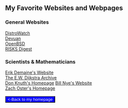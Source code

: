 <h2>My Favorite Websites and Webpages</h2>
<h3>General Websites</h3>
<a href="https://distrowatch.com/">DistroWatch</a>
<br>
<a href="https://www.devuan.org/">Devuan</a>
<br>
<a href="https://www.openbsd.org/">OpenBSD</a>
<br>
<a href="https://catless.ncl.ac.uk/Risks/">RISKS Digest</a>
<br>
<h3>Scientists &amp; Mathematicians</h3>
<a href="https://erikdemaine.org/">Erik Demaine's Website</a>
<br>
<a href="https://www.cs.utexas.edu/users/EWD/">The E.W. Dijkstra Archive</a>
<br>
<a href="https://www-cs-faculty.stanford.edu/~knuth/">Don Knuth's Homepage</a>
<a href="https://billnye.com/">Bill Nye's Website</a>
<br>
<a href="http://cs.uww.edu/~osterz/">Zach Oster's Homepage</a>
<br>
<br>
<form action="https://sschoellerstem.github.io">
  <button type="submit" style="background-color:#0000ff;color:whitesmoke">&lt;-Back to my homepage</button>
</form>
